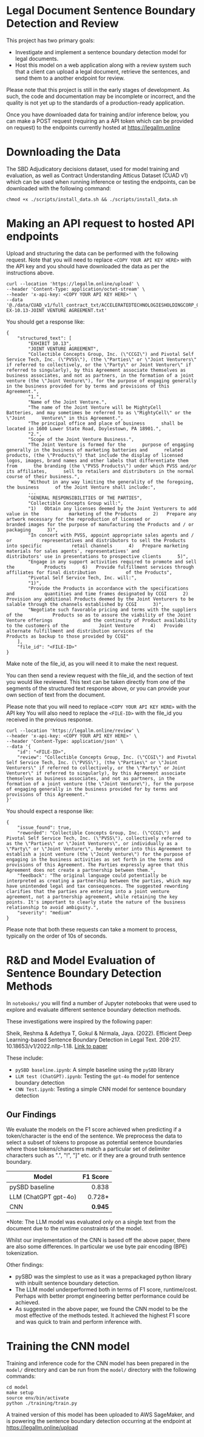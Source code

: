 # Legal Document Sentence Boundary Detection and Review

This project has two primary goals:
- Investigate and implement a sentence boundary detection model for legal documents.
- Host this model on a web application along with a review system such that a 
  client can upload a legal document, retrieve the sentences, and send them to
  a another endpoint for review.

Please note that this project is still in the early stages of development. As such,
the code and documentation may be incomplete or incorrect, and the quality is not
yet up to the standards of a production-ready application.

Once you have downloaded data for training and/or inference below, you can make
a POST request (requiring an a API token which can be provided on request) to
the endpoints currently hosted at https://legallm.online


# Downloading the Data
The SBD Adjudicatory decisions dataset, used for model training and evaluation,
as well as Contract Understanding Atticus Dataset (CUAD v1) which can be used
when running inference or testing the endpoints, can be downloaded with the 
following command:

`chmod +x ./scripts/install_data.sh && ./scripts/install_data.sh`

# Making an API request to hosted API endpoints

Upload and structuring the data can be performed with the following request.
Note that you will need to replace `<COPY YOUR API KEY HERE>` with the API key
and you should have downloaded the data as per the instructions above.

```
curl --location 'https://legallm.online/upload' \
--header 'Content-Type: application/octet-stream' \
--header 'x-api-key: <COPY YOUR API KEY HERE>' \
--data '@./data/CUAD_v1/full_contract_txt/ACCELERATEDTECHNOLOGIESHOLDINGCORP_04_24_2003-EX-10.13-JOINT VENTURE AGREEMENT.txt'
```

You should get a response like:
```
{
    "structured_text": [
        "EXHIBIT 10.13",
        "JOINT VENTURE AGREEMENT",
        "Collectible Concepts Group, Inc. (\"CCGI\") and Pivotal Self Service Tech, Inc. (\"PVSS\"), (the \"Parties\" or \"Joint Venturers\" if referred to collectively, or the \"Party\" or Joint Venturer\" if referred to singularly), by this Agreement associate themselves as business associates, and not as partners, in the formation of a joint venture (the \"Joint Venture\"), for the purpose of engaging generally in the business provided for by terms and provisions of this Agreement.",
        "1.",
        "Name of the Joint Venture.",
        "The name of the Joint Venture will be MightyCell      Batteries, and may sometimes be referred to as \"MightyCell\" or the \"Joint      Venture\" in this Agreement.",
        "The principal office and place of business      shall be located in 1600 Lower State Road, Doylestown, PA 18901.",
        "2.",
        "Scope of the Joint Venture Business.",
        "The Joint Venture is formed for the      purpose of engaging generally in the business of marketing batteries and      related products, (the \"Products\") that include the display of licensed      logos, images, brand names and other labels that differentiate them from      the branding (the \"PVSS Products\") under which PVSS and/or its affiliates,      sell to retailers and distributors in the normal course of their business.",
        "Without in any way limiting the generality of the foregoing, the business      of the Joint Venture shall include:",
        ...
        "GENERAL RESPONSIBILITIES OF THE PARTIES",
        "Collectible Concepts Group will:",
        "1)   Obtain any licenses deemed by the Joint Venturers to add value in the           marketing of the Products      2)   Prepare any artwork necessary for the reproduction of licensed or           branded images for the purpose of manufacturing the Products and / or           packaging      3)",
        "In concert with PVSS, appoint appropriate sales agents and / or           representatives and distributors to sell the Products into specific           retail channels      4)   Prepare marketing materials for sales agents', representatives' and           distributors' use in presentations to prospective clients      5)",
        "Engage in any support activities required to promote and sell the           Products      6)   Provide fulfillment services through affiliates for final distribution           of the Products",
        "Pivotal Self Service Tech, Inc. will:",
        "1)",
        "Provide the Products in accordance with the specifications and           quantities and time frames designated by CCGI      2)   Provision any additional Products deemed by the Joint Venturers to be           salable through the channels established by CCGI      3)",
        "Negotiate such favorable pricing and terms with the suppliers of the           Products so as to assure the viability of the Joint Venture offerings           and the continuity of Product availability to the customers of the           Joint Venture      4)   Provide alternate fulfillment and distribution services of the           Products as backup to those provided by CCGI"
    ],
    "file_id": "<FILE-ID>"
}
```

Make note of the file_id, as you will need it to make the next request.

You can then send a review request with the file_id, and the section of text
you would like reviewed. This text can be taken directly from one of the segments
of the structured text response above, or you can provide your own section of text
from the document.

Please note that you will need to replace `<COPY YOUR API KEY HERE>` with the API key
You will also need to replace the `<FILE-ID>` with the file_id you received in the
previous response.

```
curl --location 'https://legallm.online/review' \
--header 'x-api-key: <COPY YOUR API KEY HERE>' \
--header 'Content-Type: application/json' \
--data '{
    "id": "<FILE-ID>",
    "review": "Collectible Concepts Group, Inc. (\"CCGI\") and Pivotal Self Service Tech, Inc. (\"PVSS\"), (the \"Parties\" or \"Joint Venturers\" if referred to collectively, or the \"Party\" or Joint Venturer\" if referred to singularly), by this Agreement associate themselves as business associates, and not as partners, in the formation of a joint venture (the \"Joint Venture\"), for the purpose of engaging generally in the business provided for by terms and provisions of this Agreement."
}'
```

You should expect a response like:
```
{
    "issue_found": true,
    "reworded": "Collectible Concepts Group, Inc. (\"CCGI\") and Pivotal Self Service Tech, Inc. (\"PVSS\"), collectively referred to as the \"Parties\" or \"Joint Venturers\", or individually as a \"Party\" or \"Joint Venturer\", hereby enter into this Agreement to establish a joint venture (the \"Joint Venture\") for the purpose of engaging in the business activities as set forth in the terms and provisions of this Agreement. The Parties expressly agree that this Agreement does not create a partnership between them.",
    "feedback": "The original language could potentially be interpreted as creating a partnership between the parties, which may have unintended legal and tax consequences. The suggested rewording clarifies that the parties are entering into a joint venture agreement, not a partnership agreement, while retaining the key points. It's important to clearly state the nature of the business relationship to avoid ambiguity.",
    "severity": "medium"
}
```

Please note that both these requests can take a moment to process, typically on the order of 10s of seconds.

# R&D and Model Evaluation of Sentence Boundary Detection Methods

In `notebooks/` you will find a number of Jupyter notebooks that were used to
explore and evaluate different sentence boundary detection methods.

These investigations were inspired by the following paper:

Sheik, Reshma & Adethya T, Gokul & Nirmala, Jaya. (2022). Efficient Deep Learning-based Sentence Boundary Detection in Legal Text. 208-217. 10.18653/v1/2022.nllp-1.18. 
[Link to paper](https://aclanthology.org/2022.nllp-1.18.pdf)


These include:
- `pySBD baseline.ipynb`: A simple baseline using the `pySBD` library
- `LLM test (ChatGPT).ipynb`: Testing the `gpt-4o` model for sentence boundary detection
- `CNN Test.ipynb`: Testing a simple CNN model for sentence boundary detection

## Our Findings

We evaluate the models on the F1 score achieved when predicting if a token/character
is the end of the sentence. We preprocess the data to select a subset of tokens
to propose as potential sentence boundaries where those tokens/characters match
a particular set of delimiter characters such as ".", "!", "]" etc. or if they
are a ground truth sentence boundary.

| Model                |  F1 Score |
|----------------------|----------:|
| pySBD baseline       |     0.838 |
| LLM (ChatGPT gpt-4o) |    0.728* |
| CNN                  | **0.945** |

\*Note: The LLM model was evaluated only on a single text from the document due
to the runtime constraints of the model. 

Whilst our implementation of the CNN is based off the above paper, there are also
some differences. In particular we use byte pair encoding (BPE) tokenization.

Other findings:
- pySBD was the simplest to use as it was a prepackaged python library with inbuilt
  sentence boundary detection.
- The LLM model underperformed both in terms of F1 score, runtime/cost. Perhaps
  with better prompt engineering better performance could be achieved.
- As suggested in the above paper, we found the CNN model to be the most effective
  of the methods tested. It achieved the highest F1 score and was quick to train
  and perform inference with.

# Training the CNN model

Training and inference code for the CNN model has been prepared in the `model/`
directory and can be run from the `model/` directory with the following commands:

```
cd model
make setup
source env/bin/activate
python ./training/train.py
```

A trained version of this model has been uploaded to AWS SageMaker, and is powering
the sentence boundary detection occurring at the endpoint at https://legallm.online/upload
